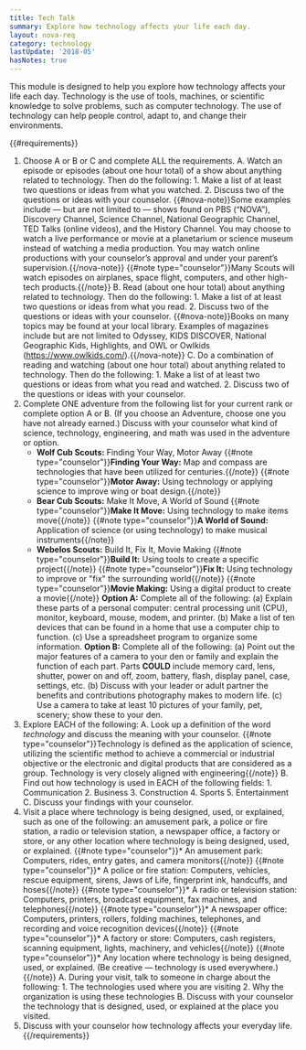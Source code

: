 ```yaml
---
title: Tech Talk
summary: Explore how technology affects your life each day.
layout: nova-req
category: technology
lastUpdate: '2018-05'
hasNotes: true
---
```


This module is designed to help you explore how technology affects your life each day. Technology is the use of tools, machines, or scientific knowledge to solve problems, such as computer technology. The use of technology can help people control, adapt to, and change their environments.

{{#requirements}}
1. Choose A or B or C and complete ALL the requirements.
    A. Watch an episode or episodes (about one hour total) of a show about anything related to technology. Then do the following:
        1. Make a list of at least two questions or ideas from what you watched.
        2. Discuss two of the questions or ideas with your counselor.
        {{#nova-note}}Some examples include — but are not limited to — shows found on PBS (“NOVA”), Discovery Channel, Science Channel, National Geographic Channel, TED Talks (online videos), and the History Channel. You may choose to watch a live performance or movie at a planetarium or science museum instead of watching a media production. You may watch online productions with your counselor’s approval and under your parent’s supervision.{{/nova-note}}
        {{#note type="counselor"}}Many Scouts will watch episodes on airplanes, space flight, computers, and other high-tech products.{{/note}}
    B. Read (about one hour total) about anything related to technology. Then do the following:
        1. Make a list of at least two questions or ideas from what you read.
        2. Discuss two of the questions or ideas with your counselor.
        {{#nova-note}}Books on many topics may be found at your local library. Examples of magazines include but are not limited to Odyssey, KIDS DISCOVER, National Geographic Kids, Highlights, and OWL or Owlkids (https://www.owlkids.com/).{{/nova-note}}
    C. Do a combination of reading and watching (about one hour total) about anything related to technology. Then do the following:
        1. Make a list of at least two questions or ideas from what you read and watched.
        2. Discuss two of the questions or ideas with your counselor.
2. Complete ONE adventure from the following list for your current rank or complete option A or B. (If you choose an Adventure, choose one you have not already earned.) Discuss with your counselor what kind of science, technology, engineering, and math was used in the adventure or option.
    * **Wolf Cub Scouts:** Finding Your Way, Motor Away
        {{#note type="counselor"}}**Finding Your Way:** Map and compass are technologies that have been utilized for centuries.{{/note}}
        {{#note type="counselor"}}**Motor Away:** Using technology or applying science to improve wing or boat design.{{/note}}
    * **Bear Cub Scouts:** Make It Move, A World of Sound
        {{#note type="counselor"}}**Make It Move:** Using technology to make items move{{/note}}
        {{#note type="counselor"}}**A World of Sound:** Application of science (or using technology) to make musical instruments{{/note}}
    * **Webelos Scouts:** Build It, Fix It, Movie Making
        {{#note type="counselor"}}**Build It:** Using tools to create a specific project{{/note}}
        {{#note type="counselor"}}**Fix It:** Using technology to improve or "fix" the surrounding world{{/note}}
        {{#note type="counselor"}}**Movie Making:** Using a digital product to create a movie{{/note}}
    **Option A:** Complete all of the following:
        (a) Explain these parts of a personal computer: central processing unit (CPU), monitor, keyboard, mouse, modem, and printer.
        (b) Make a list of ten devices that can be found in a home that use a computer chip to function.
        (c) Use a spreadsheet program to organize some information.
    **Option B:** Complete all of the following:
        (a) Point out the major features of a camera to your den or family and explain the function of each part. Parts **COULD** include memory card, lens, shutter, power on and off, zoom, battery, flash, display panel, case, settings, etc.
        (b) Discuss with your leader or adult partner the benefits and contributions photography makes to modern life.
        (c) Use a camera to take at least 10 pictures of your family, pet, scenery; show these to your den.
3. Explore EACH of the following:
    A. Look up a definition of the word *technology* and discuss the meaning with your counselor.
        {{#note type="counselor"}}Technology is defined as the application of science, utilizing the scientific method to achieve a commercial or industrial objective or the electronic and digital products that are considered as a group. Technology is very closely aligned with engineering{{/note}}
    B. Find out how technology is used in EACH of the following fields:
        1. Communication
        2. Business
        3. Construction
        4. Sports
        5. Entertainment
    C. Discuss your findings with your counselor.
4. Visit a place where technology is being designed, used, or explained, such as one of the following: an amusement park, a police or fire station, a radio or television station, a newspaper office, a factory or store, or any other location where technology is being designed, used, or explained.
    {{#note type="counselor"}}* An amusement park: Computers, rides, entry gates, and camera monitors{{/note}}
    {{#note type="counselor"}}* A police or fire station: Computers, vehicles, rescue equipment, sirens, Jaws of Life, fingerprint ink, handcuffs, and hoses{{/note}}
    {{#note type="counselor"}}* A radio or television station: Computers, printers, broadcast equipment, fax machines, and telephones{{/note}}
    {{#note type="counselor"}}* A newspaper office: Computers, printers, rollers, folding machines, telephones, and recording and voice recognition devices{{/note}}
    {{#note type="counselor"}}* A factory or store: Computers, cash registers, scanning equipment, lights, machinery, and vehicles{{/note}}
    {{#note type="counselor"}}* Any location where technology is being designed, used, or explained. (Be creative — technology is used everywhere.){{/note}}
    A. During your visit, talk to someone in charge about the following:
        1. The technologies used where you are visiting
        2. Why the organization is using these technologies
    B. Discuss with your counselor the technology that is designed, used, or explained at the place you visited.
5. Discuss with your counselor how technology affects your everyday life.
{{/requirements}}
